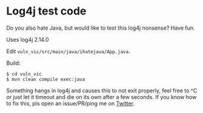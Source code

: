 # Log4j test code

Do you also hate Java, but would like to test this log4j nonsense? Have fun.

Uses log4j 2.14.0

Edit `vuln_vic/src/main/java/ihatejava/App.java`.

Build:
```
$ cd vuln_vic
$ mvn clean compile exec:java
```

Something hangs in log4j and causes this to not exit properly, feel free to ^C or just let it timeout and die on its own after a few seconds. If you know how to fix this, pls open an issue/PR/ping me on [Twitter](https://twitter.com/captainGeech42).